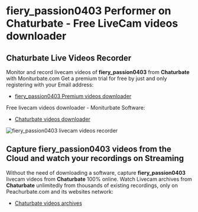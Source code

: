 # fiery_passion0403 Performer on Chaturbate - Free LiveCam videos downloader

## Chaturbate Live Videos Recorder

Monitor and record livecam videos of **fiery_passion0403** from **Chaturbate** with Moniturbate.com
Get a premium trial for free by just and only registering with your Email address:
* [fiery_passion0403 Premium videos downloader](https://moniturbate.com/request-demo-licence-key.html)

Free livecam videos downloader - Moniturbate Software:
* [Chaturbate videos downloader](https://moniturbate.com/moniturbate-download-software.html)

![fiery_passion0403 livecam videos recorder](https://peachurnet.com/templates/moniturbate-software.png)


## Capture fiery_passion0403 videos from the Cloud and watch your recordings on Streaming

Without the need of downloading a software, capture **fiery_passion0403** livecam videos from **Chaturbate** 100% online.
Watch Livecam archives from **Chaturbate** unlimitedly from thousands of existing recordings, only on Peachurbate.com and its websites network:
* [Chaturbate videos archives](https://peachurnet.com/)